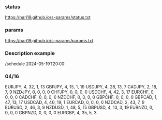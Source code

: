 ### status

https://nari19.github.io/s-params/status.txt

### params

https://nari19.github.io/s-params/params.txt

### Description example

/schedule 2024-05-19T20:00


### 04/16

EURJPY, 4, 32, 1, 13
GBPJPY, 4, 15, 1, 19
USDJPY, 4, 28, 13, 7
CADJPY, 2, 18, 7, 9
NZDJPY, 0, 0, 0, 0
CHFJPY, 0, 0, 0, 0
USDCHF, 4, 42, 3, 17
EURCHF, 0, 0, 0, 0
CADCHF, 0, 0, 0, 0
NZDCHF, 0, 0, 0, 0
GBPCHF, 0, 0, 0, 0
GBPCAD, 1, 47, 13, 17
USDCAD, 4, 40, 19, 1
EURCAD, 0, 0, 0, 0
NZDCAD, 2, 43, 7, 9
EURUSD, 2, 46, 3, 9
NZDUSD, 1, 48, 5, 15
GBPUSD, 4, 13, 3, 19
EURNZD, 0, 0, 0, 0
GBPNZD, 0, 0, 0, 0
EURGBP, 4, 35, 5, 3
